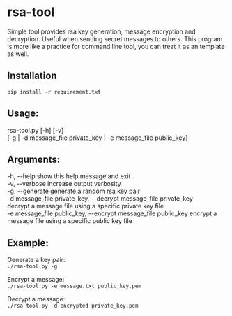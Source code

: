 # rsa-tool
Simple tool provides rsa key generation, message encryption and decryption. Useful when sending  secret messages to others. This program is more like a practice for command line tool, you can treat it as an template as well.

## Installation
`pip install -r requirement.txt`


## Usage:  
rsa-tool.py [-h] [-v]  
                   [-g | -d message_file private_key | -e message_file public_key]  

## Arguments:  

  -h, --help            show this help message and exit  
  -v, --verbose         increase output verbosity  
  -g, --generate        generate a random rsa key pair  
  -d message_file private_key, --decrypt message_file private_key  
                        decrypt a message file using a specific private key file  
  -e message_file public_key, --encrypt message_file public_key
                        encrypt a message file using a specific public key file
## Example:
Generate a key pair:  
`./rsa-tool.py -g`

Encrypt a message:  
`./rsa-tool.py -e message.txt public_key.pem`

Decrypt a message:  
`./rsa-tool.py -d encrypted private_key.pem`
